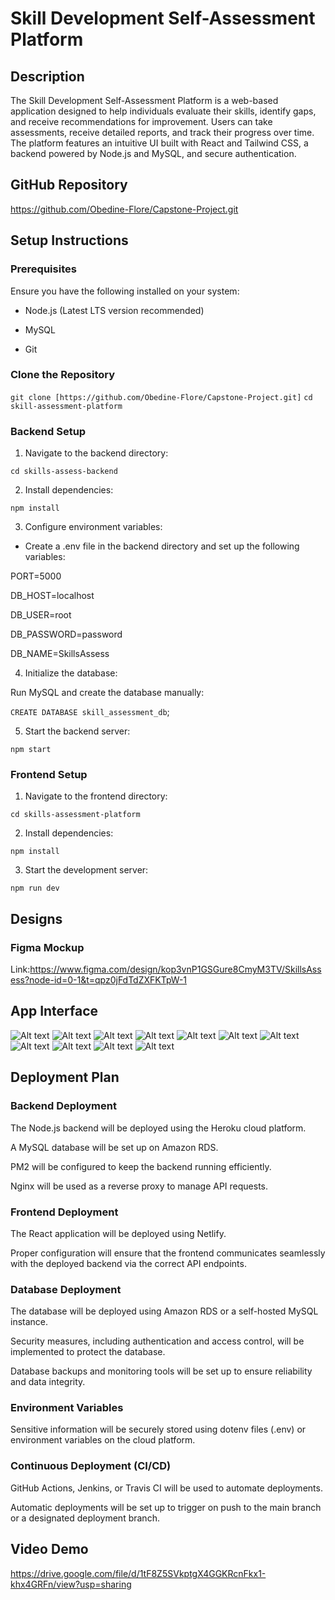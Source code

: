 # Skill Development Self-Assessment Platform

## Description

The Skill Development Self-Assessment Platform is a web-based application designed to help individuals evaluate their skills, identify gaps, and receive recommendations for improvement. Users can take assessments, receive detailed reports, and track their progress over time. The platform features an intuitive UI built with React and Tailwind CSS, a backend powered by Node.js and MySQL, and secure authentication.

## GitHub Repository

https://github.com/Obedine-Flore/Capstone-Project.git

## Setup Instructions

### Prerequisites

Ensure you have the following installed on your system:

* Node.js (Latest LTS version recommended)

* MySQL

* Git

### Clone the Repository

`git clone [https://github.com/Obedine-Flore/Capstone-Project.git]`
`cd skill-assessment-platform`

### Backend Setup

1. Navigate to the backend directory:

`cd skills-assess-backend`

2. Install dependencies:

`npm install`

3. Configure environment variables:

* Create a .env file in the backend directory and set up the following variables:


PORT=5000

DB_HOST=localhost

DB_USER=root

DB_PASSWORD=password

DB_NAME=SkillsAssess


4. Initialize the database:

Run MySQL and create the database manually:

`CREATE DATABASE skill_assessment_db`;

5. Start the backend server:

`npm start`

### Frontend Setup

1. Navigate to the frontend directory:

`cd skills-assessment-platform`

2. Install dependencies:

`npm install`

3. Start the development server:

`npm run dev`

## Designs
### Figma Mockup

Link:https://www.figma.com/design/kop3vnP1GSGure8CmyM3TV/SkillsAssess?node-id=0-1&t=qpz0jFdTdZXFKTpW-1

## App Interface

![Alt text](skill-assessment-platform/assets/app-interface-screenshots/SkillsAssessLanding.png)
![Alt text](skill-assessment-platform/assets/app-interface-screenshots/SkillsAssessContact)
![Alt text](skill-assessment-platform/assets/app-interface-screenshots/SkillsAssessLogin.png)
![Alt text](skill-assessment-platform/assets/app-interface-screenshots/SkillsAssessDashboard.png)
![Alt text](skill-assessment-platform/assets/app-interface-screenshots/SkillsAssessAssessments.png)
![Alt text](skill-assessment-platform/assets/app-interface-screenshots/SkillsAssessBlog.png)
![Alt text](skill-assessment-platform/assets/app-interface-screenshots/SkillsAssessProfile.png)
![Alt text](skill-assessment-platform/assets/app-interface-screenshots/SkillsAssessQuestions.png)
![Alt text](skill-assessment-platform/assets/app-interface-screenshots/SkillsAssessReport.png)
![Alt text](skill-assessment-platform/assets/app-interface-screenshots/Database.png)
![Alt text](skill-assessment-platform/assets/app-interface-screenshots/SkillsAssess_System%20Architecture.drawio.png)

## Deployment Plan
### Backend Deployment
The Node.js backend will be deployed using the Heroku cloud platform.

A MySQL database will be set up on Amazon RDS.

PM2 will be configured to keep the backend running efficiently.

Nginx will be used as a reverse proxy to manage API requests.

### Frontend Deployment
The React application will be deployed using Netlify.

Proper configuration will ensure that the frontend communicates seamlessly with the deployed backend via the correct API endpoints.

### Database Deployment
The database will be deployed using Amazon RDS or a self-hosted MySQL instance.

Security measures, including authentication and access control, will be implemented to protect the database.

Database backups and monitoring tools will be set up to ensure reliability and data integrity.

### Environment Variables
Sensitive information will be securely stored using dotenv files (.env) or environment variables on the cloud platform.

### Continuous Deployment (CI/CD)
GitHub Actions, Jenkins, or Travis CI will be used to automate deployments.

Automatic deployments will be set up to trigger on push to the main branch or a designated deployment branch.

## Video Demo

https://drive.google.com/file/d/1tF8Z5SVkptgX4GGKRcnFkx1-khx4GRFn/view?usp=sharing
